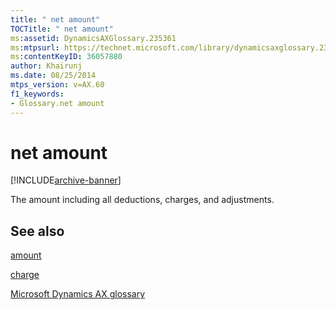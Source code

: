 ```yaml
---
title: " net amount"
TOCTitle: " net amount"
ms:assetid: DynamicsAXGlossary.235361
ms:mtpsurl: https://technet.microsoft.com/library/dynamicsaxglossary.235361(v=AX.60)
ms:contentKeyID: 36057880
author: Khairunj
ms.date: 08/25/2014
mtps_version: v=AX.60
f1_keywords:
- Glossary.net amount
---
```


# net amount


[!INCLUDE[archive-banner](includes/archive-banner.md)]

The amount including all deductions, charges, and adjustments.

## See also

[amount](amount.md)

[charge](charge.md)

[Microsoft Dynamics AX glossary](glossary/microsoft-dynamics-ax-glossary.md)

  


